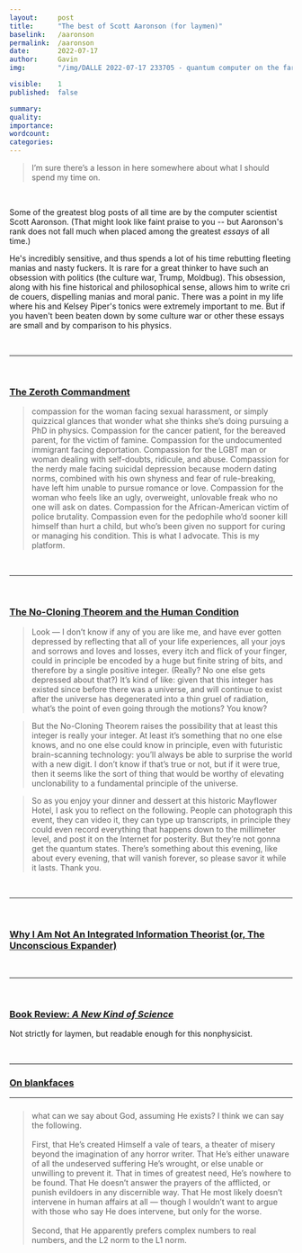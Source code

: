 ```yaml
---
layout:     post
title:      "The best of Scott Aaronson (for laymen)"
baselink:   /aaronson
permalink:  /aaronson
date:       2022-07-17
author:     Gavin   
img:        "/img/DALLE 2022-07-17 233705 - quantum computer on the farm, pale watercolours, artstation.jpg"

visible:    1
published:  false

summary:    
quality:    
importance: 
wordcount:      
categories: 
---
```


> I’m sure there’s a lesson in here somewhere about what I should spend my time on.


<br>

Some of the greatest blog posts of all time are by the computer scientist Scott Aaronson. (That might look like faint praise to you -- but Aaronson's rank does not fall much when placed among the greatest _essays_ of all time.)

He's incredibly sensitive, and thus spends a lot of his time rebutting fleeting manias and nasty fuckers. It is rare for a great thinker to have such an obsession with politics (the culture war, Trump, Moldbug). This obsession, along with his fine historical and philosophical sense, allows him to write cri de couers, dispelling manias and moral panic. There was a point in my life where his and Kelsey Piper's tonics were extremely important to me. But if you haven't been beaten down by some culture war or other these essays are small and by comparison to his physics.

<br>

---

<br>

### [The Zeroth Commandment](https://scottaaronson.blog/?p=3766)

> compassion for the woman facing sexual harassment, or simply quizzical glances that wonder what she thinks she’s doing pursuing a PhD in physics.  Compassion for the cancer patient, for the bereaved parent, for the victim of famine.  Compassion for the undocumented immigrant facing deportation.  Compassion for the LGBT man or woman dealing with self-doubts, ridicule, and abuse.  Compassion for the nerdy male facing suicidal depression because modern dating norms, combined with his own shyness and fear of rule-breaking, have left him unable to pursue romance or love.  Compassion for the woman who feels like an ugly, overweight, unlovable freak who no one will ask on dates.  Compassion for the African-American victim of police brutality.  Compassion even for the pedophile who’d sooner kill himself than hurt a child, but who’s been given no support for curing or managing his condition.  This is what I advocate.  This is my platform.

<br>

---

<br>

### [The No-Cloning Theorem and the Human Condition](https://scottaaronson.blog/?p=2903)

> Look — I don’t know if any of you are like me, and have ever gotten depressed by reflecting that all of your life experiences, all your joys and sorrows and loves and losses, every itch and flick of your finger, could in principle be encoded by a huge but finite string of bits, and therefore by a single positive integer. (Really? No one else gets depressed about that?) It’s kind of like: given that this integer has existed since before there was a universe, and will continue to exist after the universe has degenerated into a thin gruel of radiation, what’s the point of even going through the motions? You know?

> But the No-Cloning Theorem raises the possibility that at least this integer is really your integer. At least it’s something that no one else knows, and no one else could know in principle, even with futuristic brain-scanning technology: you’ll always be able to surprise the world with a new digit. I don’t know if that’s true or not, but if it were true, then it seems like the sort of thing that would be worthy of elevating unclonability to a fundamental principle of the universe.

> So as you enjoy your dinner and dessert at this historic Mayflower Hotel, I ask you to reflect on the following. People can photograph this event, they can video it, they can type up transcripts, in principle they could even record everything that happens down to the millimeter level, and post it on the Internet for posterity. But they’re not gonna get the quantum states. There’s something about this evening, like about every evening, that will vanish forever, so please savor it while it lasts. Thank you.

<br>

---

<br>

### [Why I Am Not An Integrated Information Theorist (or, The Unconscious Expander)](https://scottaaronson.blog/?p=1799)

<br>

---

<br>

### [Book Review: _A New Kind of Science_](https://arxiv.org/abs/quant-ph/0206089)

Not strictly for laymen, but readable enough for this nonphysicist.

<br>

---

### [On blankfaces](https://scottaaronson.blog/?p=5675)


---

### 

> what can we say about God, assuming He exists? I think we can say the following.<br /><br />First, that He’s created Himself a vale of tears, a theater of misery beyond the imagination of any horror writer. That He’s either unaware of all the undeserved suffering He’s wrought, or else unable or unwilling to prevent it. That in times of greatest need, He’s nowhere to be found. That He doesn’t answer the prayers of the afflicted, or punish evildoers in any discernible way. That He most likely doesn’t intervene in human affairs at all — though I wouldn’t want to argue with those who say He does intervene, but only for the worse.<br /><br />Second, that He apparently prefers complex numbers to real numbers, and the L2 norm to the L1 norm. 
